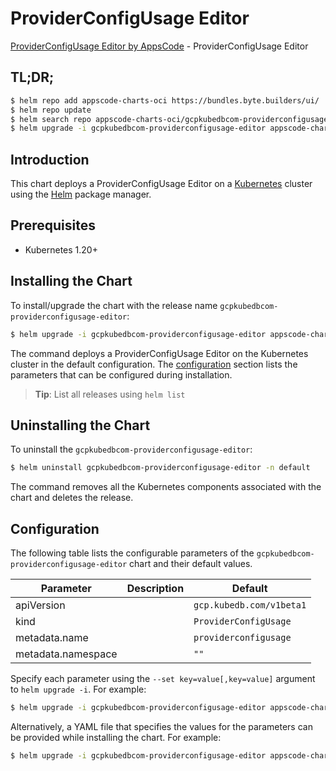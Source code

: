 # ProviderConfigUsage Editor

[ProviderConfigUsage Editor by AppsCode](https://appscode.com) - ProviderConfigUsage Editor

## TL;DR;

```bash
$ helm repo add appscode-charts-oci https://bundles.byte.builders/ui/
$ helm repo update
$ helm search repo appscode-charts-oci/gcpkubedbcom-providerconfigusage-editor --version=v0.5.0
$ helm upgrade -i gcpkubedbcom-providerconfigusage-editor appscode-charts-oci/gcpkubedbcom-providerconfigusage-editor -n default --create-namespace --version=v0.5.0
```

## Introduction

This chart deploys a ProviderConfigUsage Editor on a [Kubernetes](http://kubernetes.io) cluster using the [Helm](https://helm.sh) package manager.

## Prerequisites

- Kubernetes 1.20+

## Installing the Chart

To install/upgrade the chart with the release name `gcpkubedbcom-providerconfigusage-editor`:

```bash
$ helm upgrade -i gcpkubedbcom-providerconfigusage-editor appscode-charts-oci/gcpkubedbcom-providerconfigusage-editor -n default --create-namespace --version=v0.5.0
```

The command deploys a ProviderConfigUsage Editor on the Kubernetes cluster in the default configuration. The [configuration](#configuration) section lists the parameters that can be configured during installation.

> **Tip**: List all releases using `helm list`

## Uninstalling the Chart

To uninstall the `gcpkubedbcom-providerconfigusage-editor`:

```bash
$ helm uninstall gcpkubedbcom-providerconfigusage-editor -n default
```

The command removes all the Kubernetes components associated with the chart and deletes the release.

## Configuration

The following table lists the configurable parameters of the `gcpkubedbcom-providerconfigusage-editor` chart and their default values.

|     Parameter      | Description |               Default               |
|--------------------|-------------|-------------------------------------|
| apiVersion         |             | <code>gcp.kubedb.com/v1beta1</code> |
| kind               |             | <code>ProviderConfigUsage</code>    |
| metadata.name      |             | <code>providerconfigusage</code>    |
| metadata.namespace |             | <code>""</code>                     |


Specify each parameter using the `--set key=value[,key=value]` argument to `helm upgrade -i`. For example:

```bash
$ helm upgrade -i gcpkubedbcom-providerconfigusage-editor appscode-charts-oci/gcpkubedbcom-providerconfigusage-editor -n default --create-namespace --version=v0.5.0 --set apiVersion=gcp.kubedb.com/v1beta1
```

Alternatively, a YAML file that specifies the values for the parameters can be provided while
installing the chart. For example:

```bash
$ helm upgrade -i gcpkubedbcom-providerconfigusage-editor appscode-charts-oci/gcpkubedbcom-providerconfigusage-editor -n default --create-namespace --version=v0.5.0 --values values.yaml
```

